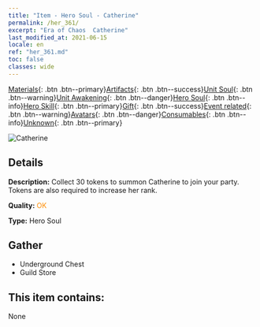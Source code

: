 ```yaml
---
title: "Item - Hero Soul - Catherine"
permalink: /her_361/
excerpt: "Era of Chaos  Catherine"
last_modified_at: 2021-06-15
locale: en
ref: "her_361.md"
toc: false
classes: wide
---
```

 [Materials](/Items/){: .btn .btn--primary}[Artifacts](/Items/Artifacts/){: .btn .btn--success}[Unit Soul](/Items/UnitSoul/){: .btn .btn--warning}[Unit Awakening](/Items/UnitAwakening/){: .btn .btn--danger}[Hero Soul](/Items/HeroSoul/){: .btn .btn--info}[Hero Skill](/Items/HeroSkill/){: .btn .btn--primary}[Gift](/Items/Gift/){: .btn .btn--success}[Event related](/Items/Events/){: .btn .btn--warning}[Avatars](/Items/Avatars/){: .btn .btn--danger}[Consumables](/Items/Consumables/){: .btn .btn--info}[Unknown](/Items/Unknown/){: .btn .btn--primary}

 ![Catherine](/images/h/h_Catherine.jpg)

## Details
 **Description:** Collect 30 tokens to summon Catherine to join your party. Tokens are also required to increase her rank.

 **Quality:** <span style="color: #FF8C00">OK</span>

 **Type:** Hero Soul

## Gather

*    Underground Chest 
*    Guild Store 

## This item contains:

  None

